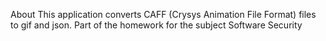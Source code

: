 About
This application converts CAFF (Crysys Animation File Format) files to gif and json. Part of the homework for the subject Software Security

